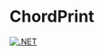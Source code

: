 # ChordPrint

[![.NET](https://github.com/alexousky/ChordPrint/actions/workflows/dotnet.yml/badge.svg)](https://github.com/alexousky/ChordPrint/actions/workflows/dotnet.yml)
